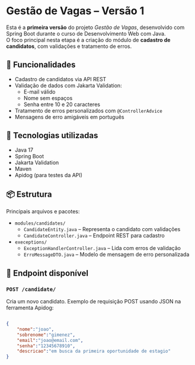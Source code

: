 # Gestão de Vagas – Versão 1

Esta é a **primeira versão** do projeto _Gestão de Vagas_, desenvolvido com Spring Boot durante o curso de Desenvolvimento Web com Java.  
O foco principal nesta etapa é a criação do módulo de **cadastro de candidatos**, com validações e tratamento de erros.

## 🚀 Funcionalidades

- Cadastro de candidatos via API REST
- Validação de dados com Jakarta Validation:
  - E-mail válido
  - Nome sem espaços
  - Senha entre 10 e 20 caracteres
- Tratamento de erros personalizados com `@ControllerAdvice`
- Mensagens de erro amigáveis em português

## 🧰 Tecnologias utilizadas

- Java 17
- Spring Boot
- Jakarta Validation
- Maven
- Apidog (para testes da API)

## 📦 Estrutura

Principais arquivos e pacotes:

- `modules/candidates/`
  - `CandidateEntity.java` – Representa o candidato com validações
  - `CandidateController.java` – Endpoint REST para cadastro
- `execeptions/`
  - `ExceptionHandlerController.java` – Lida com erros de validação
  - `ErroMessageDTO.java` – Modelo de mensagem de erro personalizada

## 🔗 Endpoint disponível

### `POST /candidate/`

Cria um novo candidato. Exemplo de requisição POST usando JSON na ferramenta Apidog:

```json

{
    "nome":"joao",
    "sobrenome":"gimenez",
    "email":"joao@email.com",
    "senha":"12345678910",
    "descricao":"em busca da primeira oportunidade de estagio"
}

